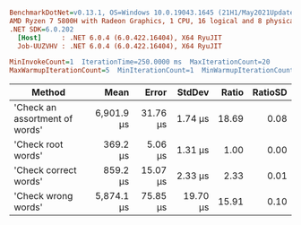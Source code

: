 ``` ini

BenchmarkDotNet=v0.13.1, OS=Windows 10.0.19043.1645 (21H1/May2021Update)
AMD Ryzen 7 5800H with Radeon Graphics, 1 CPU, 16 logical and 8 physical cores
.NET SDK=6.0.202
  [Host]     : .NET 6.0.4 (6.0.422.16404), X64 RyuJIT
  Job-UUZVHV : .NET 6.0.4 (6.0.422.16404), X64 RyuJIT

MinInvokeCount=1  IterationTime=250.0000 ms  MaxIterationCount=20  
MaxWarmupIterationCount=5  MinIterationCount=1  MinWarmupIterationCount=1  

```
|                         Method |       Mean |    Error |   StdDev | Ratio | RatioSD |
|------------------------------- |-----------:|---------:|---------:|------:|--------:|
| &#39;Check an assortment of words&#39; | 6,901.9 μs | 31.76 μs |  1.74 μs | 18.69 |    0.08 |
|             &#39;Check root words&#39; |   369.2 μs |  5.06 μs |  1.31 μs |  1.00 |    0.00 |
|          &#39;Check correct words&#39; |   859.2 μs | 15.07 μs |  2.33 μs |  2.33 |    0.01 |
|            &#39;Check wrong words&#39; | 5,874.1 μs | 75.85 μs | 19.70 μs | 15.91 |    0.10 |
